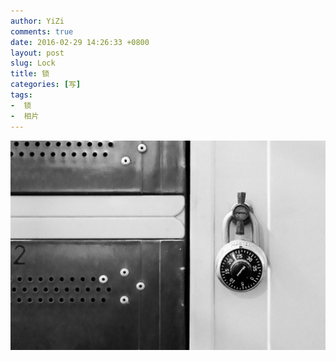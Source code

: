 ```yaml
---
author: YiZi
comments: true
date: 2016-02-29 14:26:33 +0800
layout: post
slug: Lock
title: 锁
categories: [写]
tags:
-  锁
-  相片
---
```

![](/public/images/gallery/Lock.jpg)
